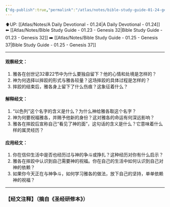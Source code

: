 ```yaml
---
{"dg-publish":true,"permalink":"/atlas/notes/bible-study-guide-01-24-genesis-35-1-15/","noteIcon":""}
---
```


⬆️UP: [[Atlas/Notes/A Daily Devotional - 01.24\|A Daily Devotional - 01.24]]
⬅️ [[Atlas/Notes/Bible Study Guide - 01.23 - Genesis 32\|Bible Study Guide - 01.23 - Genesis 32]]
➡️ [[Atlas/Notes/Bible Study Guide - 01.25 - Genesis 37\|Bible Study Guide - 01.25 - Genesis 37]] 

---

#### 观察经文：
   1. 雅各在创世记32章22节中为什么要独自留下？他的心情和处境是怎样的？
   2. 神为何选择以摔跤的形式与雅各较量？这场摔跤的具体过程是怎样的？
   3. 摔跤的结束后，雅各身上留下了什么伤痕？这象征着什么？

#### 解释经文：
   1. “以色列”这个名字的含义是什么？为什么神给雅各取这个名字？
   2. 神为何要祝福雅各，并赐予他新的身份？这对雅各的命运有何深远影响？
   3. 雅各在摔跤后宣称自己“看见了神的面”，这句话的含义是什么？它意味着什么样的属灵经历？

#### 应用经文：
   1. 你在信仰生活中是否也经历过与神的争斗或挣扎？这种经历对你有什么启示？
   2. 雅各在摔跤中认识到自己需要神的祝福。你在自己的生活中如何认识到自己对神的依赖？
   3. 如果你今天正在与神争斗，如何学习雅各的做法，放下自己的坚持，单单依赖神的祝福？

---
### 【经文注释】（摘自《圣经研修本》）

